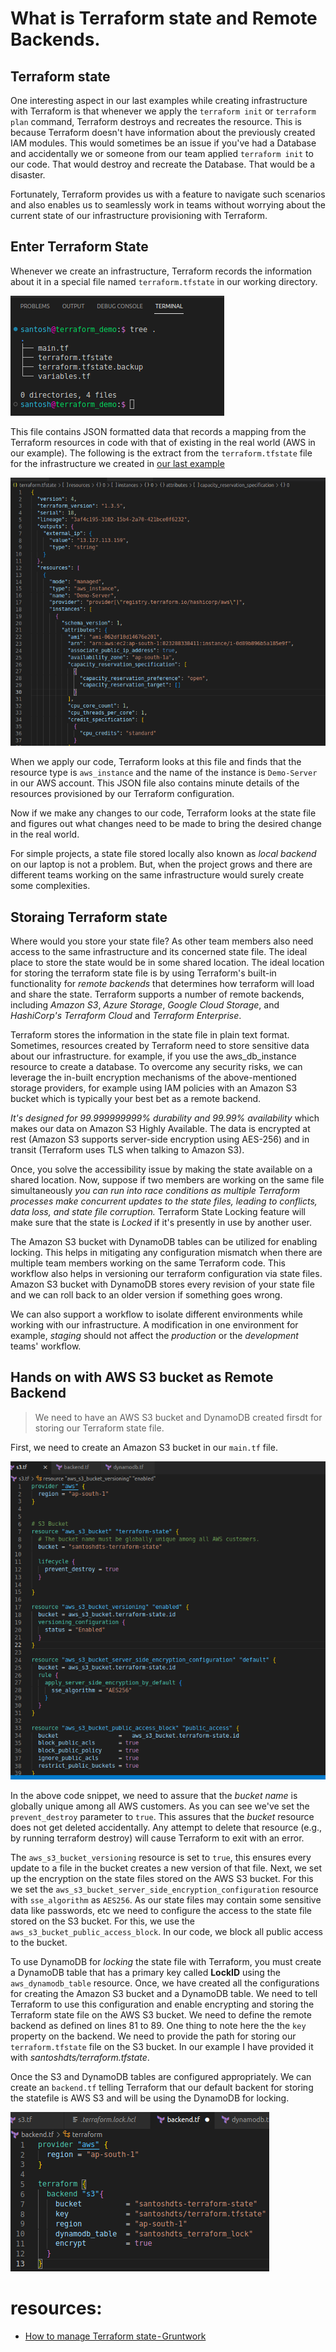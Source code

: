 # What is Terraform state and Remote Backends.

## Terraform state

One interesting aspect in our last examples while creating infrastructure with Terraform is that whenever we apply the `terraform init` or `terraform plan` command, Terraform destroys and recreates the resource. This is because Terraform doesn't have information about the previously created IAM modules. This would sometimes be an issue if you've had a Database and accidentally we or someone from our team applied `terraform init` to our code. That would destroy and recreate the Database. That would be a disaster.

Fortunately, Terraform provides us with a feature to navigate such scenarios and also enables us to seamlessly work in teams without worrying about the current state of our infrastructure provisioning with Terraform.

## Enter Terraform State

Whenever we create an infrastructure, Terraform records the information about it in a special file named `terraform.tfstate` in our working directory.

![Terraform state](../Infra-as-Code/images/tf-state-tree.png)

This file contains JSON formatted data that records a mapping from the Terraform resources in code with that of existing in the real world (AWS in our example). The following is the extract from the `terraform.tfstate` file for the infrastructure we created in [our last example](./27-tf-variables.md)

![Terraform state file](./images/tf-state.png)

When we apply our code, Terraform looks at this file and finds that the resource type is `aws_instance` and the name of the instance is `Demo-Server` in our AWS account. This JSON file also contains minute details of the resources provisioned by our Terraform configuration.

Now if we make any changes to our code, Terraform looks at the state file and figures out what changes need to be made to bring the desired change in the real world.

For simple projects, a state file stored locally also known as *local backend* on our laptop is not a problem. But, when the project grows and there are different teams working on the same infrastructure would surely create some complexities.

## Storaing Terraform state

Where would you store your state file? As other team members also need access to the same infrastructure and its concerned state file. The ideal place to store the state would be in some shared location. The ideal location for storing the terraform state file is by using Terraform's built-in functionality for *remote backends* that determines how terraform will load and share the state. Terraform supports a number of remote backends, including *Amazon S3*, *Azure Storage*, *Google Cloud Storage*, and *HashiCorp's Terraform Cloud* and *Terraform Enterprise*.

Terraform stores the information in the state file in plain text format. Sometimes, resources created by Terraform need to store sensitive data about our infrastructure. for example, if you use the aws_db_instance resource to create a database. To overcome any security risks, we can leverage the in-built encryption mechanisms of the above-mentioned storage providers, for example using IAM policies with an Amazon S3 bucket which is typically your best bet as a remote backend.

*It's designed for 99.999999999% durability and 99.99% availability* which makes our data on Amazon S3 Highly Available. The data is encrypted at rest (Amazon S3 supports server-side encryption using AES-256) and in transit (Terraform uses TLS when talking to Amazon S3).

Once, you solve the accessibility issue by making the state available on a shared location. Now, suppose if two members are working on the same file simultaneously *you can run into race conditions as multiple Terraform processes make concurrent updates to the state files, leading to conflicts, data loss, and state file corruption.* Terraform State Locking feature will make sure that the state is *Locked* if it's presently in use by another user.

The Amazon S3 bucket with DynamoDB tables can be utilized for enabling locking. This helps in mitigating any configuration mismatch when there are multiple team members working on the same Terraform code. This workflow also helps in versioning our terraform configuration via state files. Amazon S3 bucket with DynamoDB stores every revision of your state file and we can roll back to an older version if something goes wrong.

We can also support a workflow to isolate different environments while working with our infrastructure. A modification in one environment for example, *staging* should not affect the *production* or the *development* teams' workflow.

## Hands on with AWS S3 bucket as Remote Backend

> We need to have an AWS S3 bucket and DynamoDB created firsdt for storing our Terraform state file.

First, we need to create an Amazon S3 bucket in our `main.tf` file.

![Creating an S3 Bucket](./images/S3-bucket.png)

In the above code snippet, we need to assure that the *bucket name* is globally unique among all AWS customers. As you can see we've set the `prevent_destroy` parameter to `true`. This assures that the *bucket* resource does not get deleted accidentally. Any attempt to delete that resource (e.g., by running terraform destroy) will cause Terraform to exit with an error.

The `aws_s3_bucket_versioning` resource is set to `true`, this ensures every update to a file in the bucket creates a new version of that file. Next, we set up the encryption on the state files stored on the AWS S3 bucket. For this we set the `aws_s3_bucket_server_side_encryption_configuration` resource with `sse_algorithm` as `AES256`. As our state files may contain some sensitive data like passwords, etc we need to configure the access to the state file stored on the S3 bucket. For this, we use the `aws_s3_bucket_public_access_block`. In our code, we block all public access to the bucket.

To use DynamoDB for *locking* the state file with Terraform, you must create a DynamoDB table that has a primary key called **LockID** using the `aws_dynamodb_table` resource.
Once, we have created all the configurations for creating the Amazon S3 bucket and a DynamoDB table. We need to tell Terraform to use this configuration and enable encrypting and storing the Terraform state file on the AWS S3 bucket. We need to define the remote backend as defined on lines 81 to 89. One thing to note here the the `key` property on the backend. We need to provide the path for storing our `terraform.tfstate` file on the S3 bucket. In our example I have provided it with *santoshdts/terraform.tfstate*.


Once the S3 and DynamoDB tables are configured appropriately. We can create an `backend.tf` telling Terraform that our default backent for storing the statefile is AWS S3 and will be using the DynamoDB for locking. 

![Backen](./images/backend.png)


# resources:
- [How to manage Terraform state - Gruntwork](https://blog.gruntwork.io/how-to-manage-terraform-state-28f5697e68fa)